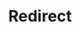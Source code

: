 ﻿---
layout: src/layouts/Redirect.astro
title: Redirect
redirect: https://yamldoc.liuyan.wang/docs/deployments/azure/deploying-to-azure-via-a-firewall
pubDate:  2023-01-01
navSearch: false
navSitemap: false
navMenu: false
---

